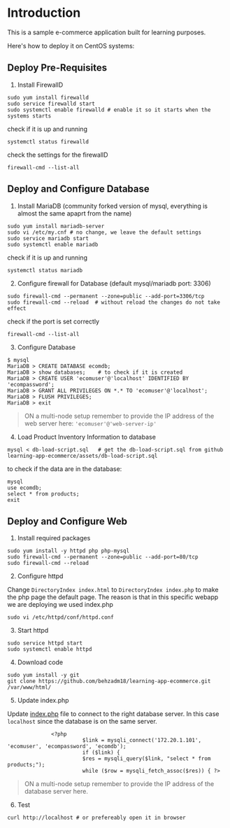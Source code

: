 # Introduction

This is a sample e-commerce application built for learning purposes.

Here's how to deploy it on CentOS systems:

## Deploy Pre-Requisites

1. Install FirewallD

```
sudo yum install firewalld
sudo service firewalld start
sudo systemctl enable firewalld # enable it so it starts when the systems starts
```
check if it is up and running
```
systemctl status firewalld
```
check the settings for the firewallD
```
firewall-cmd --list-all
```

## Deploy and Configure Database

1. Install MariaDB (community forked version of mysql, everything is almost the same apaprt from the name)

```
sudo yum install mariadb-server
sudo vi /etc/my.cnf # no change, we leave the default settings
sudo service mariadb start
sudo systemctl enable mariadb
```
check if it is up and running
```
systemctl status mariadb
```
2. Configure firewall for Database (default mysql/mariadb port: 3306)

```
sudo firewall-cmd --permanent --zone=public --add-port=3306/tcp
sudo firewall-cmd --reload  # without reload the changes do not take effect
```
check if the port is set correctly
```
firewall-cmd --list-all
```

3. Configure Database

```
$ mysql
MariaDB > CREATE DATABASE ecomdb;
MariaDB > show databases;    # to check if it is created
MariaDB > CREATE USER 'ecomuser'@'localhost' IDENTIFIED BY 'ecompassword';
MariaDB > GRANT ALL PRIVILEGES ON *.* TO 'ecomuser'@'localhost';
MariaDB > FLUSH PRIVILEGES;
MariaDB > exit
```

> ON a multi-node setup remember to provide the IP address of the web server here: `'ecomuser'@'web-server-ip'`

4. Load Product Inventory Information to database

```
mysql < db-load-script.sql   # get the db-load-script.sql from github learning-app-ecommerce/assets/db-load-script.sql
```
to check if the data are in the database:
```
mysql
use ecomdb;
select * from products;
exit
```

## Deploy and Configure Web

1. Install required packages

```
sudo yum install -y httpd php php-mysql
sudo firewall-cmd --permanent --zone=public --add-port=80/tcp
sudo firewall-cmd --reload
```

2. Configure httpd

Change `DirectoryIndex index.html` to `DirectoryIndex index.php` to make the php page the default page.
The reason is that in this specific webapp we are deploying we used index.php

```
sudo vi /etc/httpd/conf/httpd.conf
```

3. Start httpd

```
sudo service httpd start
sudo systemctl enable httpd
```

4. Download code

```
sudo yum install -y git
git clone https://github.com/behzadm18/learning-app-ecommerce.git /var/www/html/
```

5. Update index.php

Update [index.php](https://github.com/kodekloudhub/learning-app-ecommerce/blob/13b6e9ddc867eff30368c7e4f013164a85e2dccb/index.php#L107) file to connect to the right database server. In this case `localhost` since the database is on the same server.

```
              <?php
                        $link = mysqli_connect('172.20.1.101', 'ecomuser', 'ecompassword', 'ecomdb');
                        if ($link) {
                        $res = mysqli_query($link, "select * from products;");
                        while ($row = mysqli_fetch_assoc($res)) { ?>
```

> ON a multi-node setup remember to provide the IP address of the database server here.

6. Test

```
curl http://localhost # or prefereably open it in browser
```
